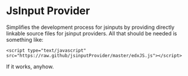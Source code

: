 
# JsInput Provider

Simplifies the development process for jsinputs by providing directly linkable
source files for jsinput providers. All that should be needed is something
like:

    <script type="text/javascript" src="https://raw.github/jsinputProvider/master/edxJS.js"></script>

If it works, anyhow.
